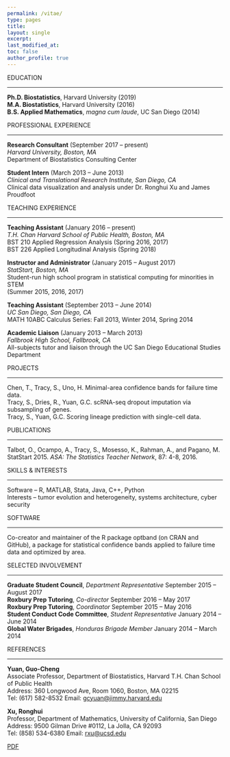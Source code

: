 ```yaml
---
permalink: /vitae/
type: pages
title:
layout: single
excerpt:
last_modified_at: 
toc: false
author_profile: true
---
```


EDUCATION

---

**Ph.D. Biostatistics**, Harvard University (2019)  
**M.A. Biostatistics**, Harvard University (2016)  
**B.S. Applied Mathematics**, *magna cum laude*, UC San Diego (2014)  


PROFESSIONAL EXPERIENCE

---

**Research Consultant**            (September 2017 – present)  
*Harvard University, Boston, MA*  
Department of Biostatistics Consulting Center  


**Student Intern** 							  (March 2013 – June 2013)  
*Clinical and Translational Research Institute, San Diego, CA*  
Clinical data visualization and analysis under Dr. Ronghui Xu and James Proudfoot  


TEACHING EXPERIENCE

---

**Teaching Assistant**             (January 2016 – present)  
*T.H. Chan Harvard School of Public Health, Boston, MA*  
BST 210 Applied Regression Analysis (Spring 2016, 2017)  
BST 226 Applied Longitudinal Analysis (Spring 2018)  


**Instructor and Administrator**   (January 2015 – August 2017)  
*StatStart, Boston, MA*  
Student-run high school program in statistical computing for minorities in STEM  
(Summer 2015, 2016, 2017)  


**Teaching Assistant**             (September 2013 – June 2014)  
*UC San Diego, San Diego, CA*  
MATH 10ABC Calculus Series: Fall 2013, Winter 2014, Spring 2014  


**Academic Liaison**                (January 2013 – March 2013)  
*Fallbrook High School, Fallbrook, CA*   
All-subjects tutor and liaison through the UC San Diego Educational Studies Department  


PROJECTS

---

Chen, T., Tracy, S., Uno, H. Minimal-area confidence bands for failure time data.  
Tracy, S., Dries, R., Yuan, G.C. scRNA-seq dropout imputation via subsampling of genes.  
Tracy, S., Yuan, G.C. Scoring lineage prediction with single-cell data.  


PUBLICATIONS

---

Talbot, O., Ocampo, A., Tracy, S., Mosesso, K., Rahman, A., and Pagano, M. StatStart 2015. *ASA: The Statistics Teacher Network*, 87: 4-8, 2016.  


SKILLS & INTERESTS

---

Software	–	R, MATLAB, Stata, Java, C++, Python  
Interests	–	tumor evolution and heterogeneity, systems architecture, cyber security  


SOFTWARE

---

Co-creator and maintainer of the R package optband (on CRAN and GitHub), a package for statistical confidence bands applied to failure time data and optimized by area.


SELECTED INVOLVEMENT

---

**Graduate Student Council**, *Department Representative*	    September 2015 – August 2017  
**Roxbury Prep Tutoring**, *Co-director*				              September 2016 – May 2017  
**Roxbury Prep Tutoring**, *Coordinator*				              September 2015 – May 2016  
**Student Conduct Code Committee**, *Student Representative*	January 2014 – June 2014  
**Global Water Brigades**, *Honduras Brigade Member*		      January 2014 – March 2014  


REFERENCES

---

**Yuan, Guo-Cheng**  
Associate Professor, Department of Biostatistics, Harvard T.H. Chan School of Public Health  
Address: 360 Longwood Ave, Room 1060, Boston, MA 02215  
Tel: (617) 582-8532 Email: gcyuan@jimmy.harvard.edu  


**Xu, Ronghui**  
Professor, Department of Mathematics, University of California, San Diego  
Address: 9500 Gilman Drive #0112, La Jolla, CA 92093  
Tel: (858) 534-6380 Email: rxu@ucsd.edu  


[PDF](https://seasamgo.github.io/assets/files/cv.pdf)


